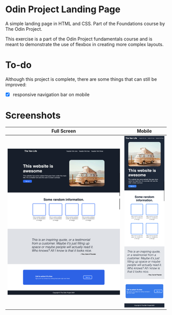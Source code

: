# Odin Project Landing Page

A simple landing page in HTML and CSS. Part of the Foundations course by The Odin Project.

This exercise is a part of the Odin Project fundamentals course and is meant to demonstrate the use of flexbox in creating more complex layouts.

# To-do

Although this project is complete, there are some things that can still be improved:

- [x] responsive navigation bar on mobile

# Screenshots
Full Screen             |  Mobile
:-------------------------:|:-------------------------:
![](./screenshots/screenshot_1.png)  |  ![](./screenshots/screenshot_long.png)

<!-- 
<p align="center">
  <img src="./screenshots/screenshot_1.png" width=""/>
  <img src="./screenshots/screenshot_long.png" width=""/>
</p> -->